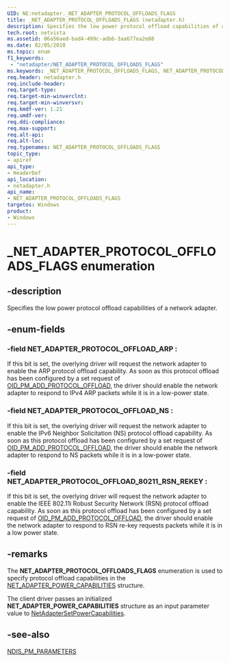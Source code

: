 ```yaml
---
UID: NE:netadapter._NET_ADAPTER_PROTOCOL_OFFLOADS_FLAGS
title: _NET_ADAPTER_PROTOCOL_OFFLOADS_FLAGS (netadapter.h)
description: Specifies the low power protocol offload capabilities of a network adapter.
tech.root: netvista
ms.assetid: 06a56aed-bad4-499c-adb6-3aa677ea2e88
ms.date: 02/05/2018
ms.topic: enum
f1_keywords:
 - "netadapter/NET_ADAPTER_PROTOCOL_OFFLOADS_FLAGS"
ms.keywords: _NET_ADAPTER_PROTOCOL_OFFLOADS_FLAGS, NET_ADAPTER_PROTOCOL_OFFLOADS_FLAGS, 
req.header: netadapter.h
req.include-header:
req.target-type:
req.target-min-winverclnt:
req.target-min-winversvr:
req.kmdf-ver: 1.21
req.umdf-ver:
req.ddi-compliance:
req.max-support:
req.alt-api:
req.alt-loc:
req.typenames: NET_ADAPTER_PROTOCOL_OFFLOADS_FLAGS
topic_type: 
- apiref
api_type: 
- HeaderDef
api_location:
- netadapter.h
api_name: 
- NET_ADAPTER_PROTOCOL_OFFLOADS_FLAGS
targetos: Windows
product:
- Windows
---
```


# _NET_ADAPTER_PROTOCOL_OFFLOADS_FLAGS enumeration

## -description



Specifies the low power protocol offload capabilities of a network adapter.

## -enum-fields

### -field NET_ADAPTER_PROTOCOL_OFFLOAD_ARP : 
If this bit is set, the overlying driver will request the network adapter to enable the ARP protocol offload capability. As soon as this protocol offload has been configured by a set request of [OID_PM_ADD_PROTOCOL_OFFLOAD](https://docs.microsoft.com/windows-hardware/drivers/network/oid-pm-add-protocol-offload), the driver should enable the network adapter to respond to IPv4 ARP packets while it is in a low-power state.

### -field NET_ADAPTER_PROTOCOL_OFFLOAD_NS : 
If this bit is set, the overlying driver will request the network adapter to enable the IPv6 Neighbor Solicitation (NS) protocol offload capability. As soon as this protocol offload has been configured by a set request of [OID_PM_ADD_PROTOCOL_OFFLOAD](https://docs.microsoft.com/windows-hardware/drivers/network/oid-pm-add-protocol-offload), the driver should enable the network adapter to respond to NS packets while it is in a low-power state.

### -field NET_ADAPTER_PROTOCOL_OFFLOAD_80211_RSN_REKEY : 
If this bit is set, the overlying driver will request the network adapter to enable the IEEE 802.11i Robust Security Network (RSN) protocol offload capability. As soon as this protocol offload has been configured by a set request of [OID_PM_ADD_PROTOCOL_OFFLOAD](https://docs.microsoft.com/windows-hardware/drivers/network/oid-pm-add-protocol-offload), the driver should enable the network adapter to respond to RSN re-key requests packets while it is in a low power state.

## -remarks

The **NET_ADAPTER_PROTOCOL_OFFLOADS_FLAGS** enumeration is used to specify protocol offload capabilities in the [NET_ADAPTER_POWER_CAPABILITIES](ns-netadapter-_net_adapter_power_capabilities.md) structure.

The client driver passes an initialized **NET_ADAPTER_POWER_CAPABILITIES** structure as an input parameter value to [NetAdapterSetPowerCapabilities](nf-netadapter-netadaptersetpowercapabilities.md).



## -see-also

[NDIS_PM_PARAMETERS](../ntddndis/ns-ntddndis-_ndis_pm_parameters.md)
